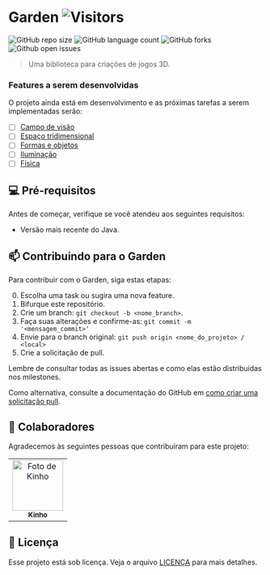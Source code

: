 # Garden ![Visitors](https://visitor-badge.glitch.me/badge?page_id=kinhosz.Garden)

<!---Esses são exemplos. Veja https://shields.io para outras pessoas ou para personalizar este conjunto de escudos. Você pode querer incluir dependências, status do projeto e informações de licença aqui--->

![GitHub repo size](https://img.shields.io/github/repo-size/kinhosz/Garden?style=for-the-badge)
![GitHub language count](https://img.shields.io/github/languages/count/kinhosz/Garden?style=for-the-badge)
![GitHub forks](https://img.shields.io/github/forks/kinhosz/Garden?style=for-the-badge)
![Github open issues](https://img.shields.io/github/issues/kinhosz/Garden?style=for-the-badge)


> Uma biblioteca para criações de jogos 3D.

### Features a serem desenvolvidas

O projeto ainda está em desenvolvimento e as próximas tarefas a serem implementadas serão:

- [ ] [Campo de visão](https://github.com/kinhosz/Garden/milestone/1)
- [ ] [Espaço tridimensional](https://github.com/kinhosz/Garden/milestone/2)
- [ ] [Formas e objetos](https://github.com/kinhosz/Garden/milestone/3)
- [ ] [Iluminação](https://github.com/kinhosz/Garden/milestone/4)
- [ ] [Física](https://github.com/kinhosz/Garden/milestone/5)

## 💻 Pré-requisitos

Antes de começar, verifique se você atendeu aos seguintes requisitos:
<!---Estes são apenas requisitos de exemplo. Adicionar, duplicar ou remover conforme necessário--->
* Versão mais recente do Java.

## 📫 Contribuindo para o Garden
<!---Se o seu README for longo ou se você tiver algum processo ou etapas específicas que deseja que os contribuidores sigam, considere a criação de um arquivo CONTRIBUTING.md separado--->
Para contribuir com o Garden, siga estas etapas:

0. Escolha uma task ou sugira uma nova feature.
1. Bifurque este repositório.
2. Crie um branch: `git checkout -b <nome_branch>`.
3. Faça suas alterações e confirme-as: `git commit -m '<mensagem_commit>'`
4. Envie para o branch original: `git push origin <nome_do_projeto> / <local>`
5. Crie a solicitação de pull.

Lembre de consultar todas as issues abertas e como elas estão distribuídas nos milestones.

Como alternativa, consulte a documentação do GitHub em [como criar uma solicitação pull](https://help.github.com/en/github/collaborating-with-issues-and-pull-requests/creating-a-pull-request).

## 🤝 Colaboradores

Agradecemos às seguintes pessoas que contribuíram para este projeto:

<table>
  <tr>
    <td align="center">
      <a href="#">
        <img src="https://avatars.githubusercontent.com/u/39632709?s=400&u=545ae08900b2a8769bffbce10895b8b847aba636&v=4" width="100px;" alt="Foto de Kinho"/><br>
        <sub>
          <b>Kinho</b>
        </sub>
      </a>
    </td>
  </tr>
</table>

## 📝 Licença

Esse projeto está sob licença. Veja o arquivo [LICENÇA](LICENSE) para mais detalhes.
